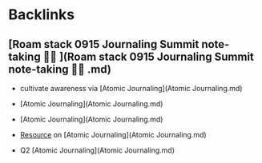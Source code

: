 
# Backlinks
## [Roam stack 0915 Journaling Summit note-taking 🏄‍♀️ ](Roam stack 0915 Journaling Summit note-taking 🏄‍♀️ .md)
- cultivate awareness via [Atomic Journaling](Atomic Journaling.md)

- [Atomic Journaling](Atomic Journaling.md)

- [Atomic Journaling](Atomic Journaling.md)

- [Resource](Resource.md) on [Atomic Journaling](Atomic Journaling.md)

- Q2 [Atomic Journaling](Atomic Journaling.md)

